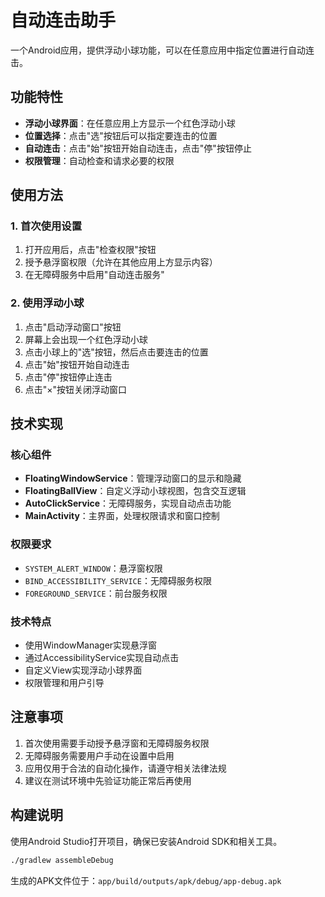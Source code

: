 # 自动连击助手

一个Android应用，提供浮动小球功能，可以在任意应用中指定位置进行自动连击。

## 功能特性

- **浮动小球界面**：在任意应用上方显示一个红色浮动小球
- **位置选择**：点击"选"按钮后可以指定要连击的位置
- **自动连击**：点击"始"按钮开始自动连击，点击"停"按钮停止
- **权限管理**：自动检查和请求必要的权限

## 使用方法

### 1. 首次使用设置

1. 打开应用后，点击"检查权限"按钮
2. 授予悬浮窗权限（允许在其他应用上方显示内容）
3. 在无障碍服务中启用"自动连击服务"

### 2. 使用浮动小球

1. 点击"启动浮动窗口"按钮
2. 屏幕上会出现一个红色浮动小球
3. 点击小球上的"选"按钮，然后点击要连击的位置
4. 点击"始"按钮开始自动连击
5. 点击"停"按钮停止连击
6. 点击"×"按钮关闭浮动窗口

## 技术实现

### 核心组件

- **FloatingWindowService**：管理浮动窗口的显示和隐藏
- **FloatingBallView**：自定义浮动小球视图，包含交互逻辑
- **AutoClickService**：无障碍服务，实现自动点击功能
- **MainActivity**：主界面，处理权限请求和窗口控制

### 权限要求

- `SYSTEM_ALERT_WINDOW`：悬浮窗权限
- `BIND_ACCESSIBILITY_SERVICE`：无障碍服务权限
- `FOREGROUND_SERVICE`：前台服务权限

### 技术特点

- 使用WindowManager实现悬浮窗
- 通过AccessibilityService实现自动点击
- 自定义View实现浮动小球界面
- 权限管理和用户引导

## 注意事项

1. 首次使用需要手动授予悬浮窗和无障碍服务权限
2. 无障碍服务需要用户手动在设置中启用
3. 应用仅用于合法的自动化操作，请遵守相关法律法规
4. 建议在测试环境中先验证功能正常后再使用

## 构建说明

使用Android Studio打开项目，确保已安装Android SDK和相关工具。

```bash
./gradlew assembleDebug
```

生成的APK文件位于：`app/build/outputs/apk/debug/app-debug.apk`
